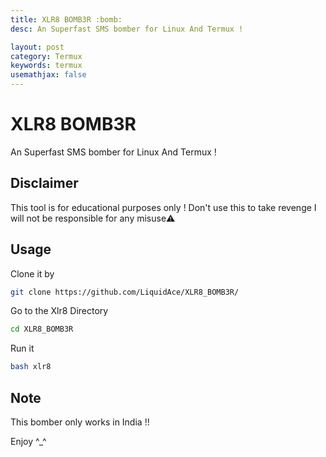 ```yaml
---
title: XLR8 BOMB3R :bomb:
desc: An Superfast SMS bomber for Linux And Termux !

layout: post
category: Termux
keywords: termux
usemathjax: false
---
```


# XLR8 BOMB3R
An Superfast SMS bomber for Linux And Termux !

## Disclaimer
This tool is for educational purposes only !
Don't use this to take revenge
I will not be responsible for any misuse⚠️

## Usage
Clone it by
```bash
git clone https://github.com/LiquidAce/XLR8_BOMB3R/
```
Go to the Xlr8 Directory
```bash
cd XLR8_BOMB3R
```
Run it
```bash
bash xlr8
```

## Note
This bomber only works in India !!

Enjoy ^_^
